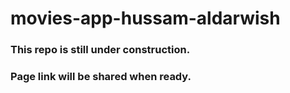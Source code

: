 # movies-app-hussam-aldarwish

### This repo is still under construction.

### Page link will be shared when ready.
